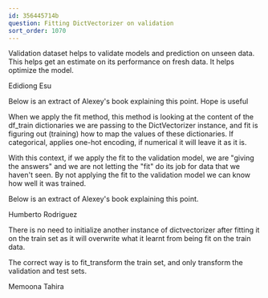 ```yaml
---
id: 356445714b
question: Fitting DictVectorizer on validation
sort_order: 1070
---
```


Validation dataset helps to validate models and prediction on unseen data. This helps get an estimate on its performance on fresh data. It helps optimize the model.

Edidiong Esu

Below is an extract of Alexey's book explaining this point. Hope is useful

When we apply the fit method, this method is looking at the content of the df_train dictionaries we are passing to the DictVectorizer instance, and fit is figuring out (training) how to map the values of these dictionaries. If categorical, applies one-hot encoding, if numerical it will leave it as it is.

With this context, if we apply the fit to the validation model, we are "giving the answers" and we are not letting the "fit" do its job for data that we haven't seen. By not applying the fit to the validation model we can know how well it was trained.

Below is an extract of Alexey's book explaining this point.

Humberto Rodriguez

There is no need to initialize another instance of dictvectorizer after fitting it on the train set as it will overwrite what it learnt from being fit on the train data.

The correct way is to fit_transform the train set, and only transform the validation and test sets.

Memoona Tahira

